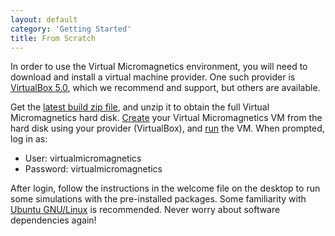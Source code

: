 ```yaml
---
layout: default
category: 'Getting Started'
title: From Scratch
---
```


In order to use the Virtual Micromagnetics environment, you will need to
download and install a virtual machine provider. One such provider is
[VirtualBox 5.0](https://www.virtualbox.org/wiki/Downloads), which we recommend
and support, but others are available.

Get the [latest build zip
file](/download/),
and unzip it to obtain the full Virtual Micromagnetics hard
disk. [Create](https://www.virtualbox.org/manual/ch01.html#gui-createvm) your
Virtual Micromagnetics VM from the hard disk using your provider (VirtualBox),
and [run](https://www.virtualbox.org/manual/ch01.html#idp46730486114432) the
VM. When prompted, log in as:

- User: virtualmicromagnetics
- Password: virtualmicromagnetics

After login, follow the instructions in the welcome file on the desktop to run
some simulations with the pre-installed packages. Some familiarity with [Ubuntu
GNU/Linux](http://www.ubuntu.com/) is recommended. Never worry about software
dependencies again!